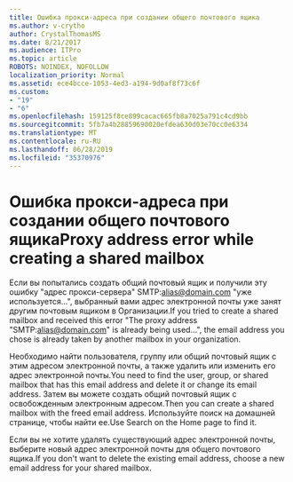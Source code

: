 ```yaml
---
title: Ошибка прокси-адреса при создании общего почтового ящика
ms.author: v-crytho
author: CrystalThomasMS
ms.date: 8/21/2017
ms.audience: ITPro
ms.topic: article
ROBOTS: NOINDEX, NOFOLLOW
localization_priority: Normal
ms.assetid: ece4bcce-1053-4ed3-a194-9d0af8f73c6f
ms.custom:
- "19"
- "6"
ms.openlocfilehash: 159125f8ce899cacac665fb8a7025a791c4cd9bb
ms.sourcegitcommit: 5fb7a4b28859690020efdea630d03e70cc0e6334
ms.translationtype: MT
ms.contentlocale: ru-RU
ms.lasthandoff: 06/28/2019
ms.locfileid: "35370976"
---
```

# <a name="proxy-address-error-while-creating-a-shared-mailbox"></a><span data-ttu-id="7d15b-102">Ошибка прокси-адреса при создании общего почтового ящика</span><span class="sxs-lookup"><span data-stu-id="7d15b-102">Proxy address error while creating a shared mailbox</span></span>

<span data-ttu-id="7d15b-103">Если вы попытались создать общий почтовый ящик и получили эту ошибку "адрес прокси-сервера" SMTP:alias@domain.com "уже используется...", выбранный вами адрес электронной почты уже занят другим почтовым ящиком в Организации.</span><span class="sxs-lookup"><span data-stu-id="7d15b-103">If you tried to create a shared mailbox and received this error "The proxy address "SMTP:alias@domain.com" is already being used…", the email address you chose is already taken by another mailbox in your organization.</span></span>
  
<span data-ttu-id="7d15b-104">Необходимо найти пользователя, группу или общий почтовый ящик с этим адресом электронной почты, а также удалить или изменить его адрес электронной почты.</span><span class="sxs-lookup"><span data-stu-id="7d15b-104">You need to find the user, group, or shared mailbox that has this email address and delete it or change its email address.</span></span> <span data-ttu-id="7d15b-105">Затем вы можете создать общий почтовый ящик с освобожденным электронным адресом.</span><span class="sxs-lookup"><span data-stu-id="7d15b-105">Then you can create a shared mailbox with the freed email address.</span></span> <span data-ttu-id="7d15b-106">Используйте поиск на домашней странице, чтобы найти ее.</span><span class="sxs-lookup"><span data-stu-id="7d15b-106">Use Search on the Home page to find it.</span></span>
  
<span data-ttu-id="7d15b-107">Если вы не хотите удалять существующий адрес электронной почты, выберите новый адрес электронной почты для общего почтового ящика.</span><span class="sxs-lookup"><span data-stu-id="7d15b-107">If you don't want to delete the existing email address, choose a new email address for your shared mailbox.</span></span>
  